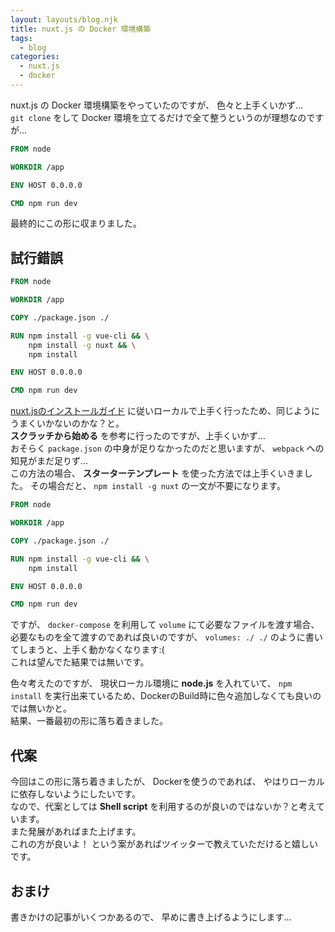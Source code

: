 ```yaml
---
layout: layouts/blog.njk
title: nuxt.js の Docker 環境構築
tags:
  - blog
categories:
  - nuxt.js
  - docker
---
```


nuxt.js の Docker 環境構築をやっていたのですが、
色々と上手くいかず…  
`git clone` をして Docker 環境を立てるだけで全て整うというのが理想なのですが…  

``` dockerfile
FROM node

WORKDIR /app

ENV HOST 0.0.0.0

CMD npm run dev
```
最終的にこの形に収まりました。

## 試行錯誤

```dockerfile
FROM node

WORKDIR /app

COPY ./package.json ./

RUN npm install -g vue-cli && \
	npm install -g nuxt && \
	npm install

ENV HOST 0.0.0.0

CMD npm run dev
```

[nuxt.jsのインストールガイド](https://ja.nuxtjs.org/guide/installation)
に従いローカルで上手く行ったため、同じようにうまくいかないのかな？と。  
**スクラッチから始める**
を参考に行ったのですが、上手くいかず…  
おそらく `package.json` の中身が足りなかったのだと思いますが、
`webpack` への知見がまだ足りず…  
この方法の場合、
**スターターテンプレート**
を使った方法では上手くいきました。
その場合だと、
`npm install -g nuxt`
の一文が不要になります。

```dockerfile
FROM node

WORKDIR /app

COPY ./package.json ./

RUN npm install -g vue-cli && \
	npm install

ENV HOST 0.0.0.0

CMD npm run dev
```

ですが、
`docker-compose` を利用して
`volume`
にて必要なファイルを渡す場合、必要なものを全て渡すのであれば良いのですが、
`volumes: ./ ./` のように書いてしまうと、上手く動かなくなります:(  
これは望んでた結果では無いです。  

色々考えたのですが、
現状ローカル環境に **node.js**
を入れていて、 `npm install`
を実行出来ているため、DockerのBuild時に色々追加しなくても良いのでは無いかと。  
結果、一番最初の形に落ち着きました。

## 代案

今回はこの形に落ち着きましたが、
Dockerを使うのであれば、
やはりローカルに依存しないようにしたいです。  
なので、代案としては **Shell script**
を利用するのが良いのではないか？と考えています。  
また発展があればまた上げます。  
これの方が良いよ！
という案があればツイッターで教えていただけると嬉しいです。  

## おまけ

書きかけの記事がいくつかあるので、
早めに書き上げるようにします…
